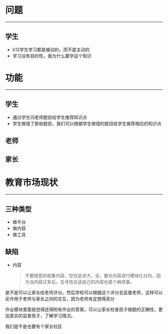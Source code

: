 # 问题 #
---
## 学生 ##
* k12学生学习都是被动的，而不是主动的
* 学习没有目的性，我为什么要学这个知识
    

# 功能 #
---
## 学生 ##
* 通过学生问老师题目给学生推荐知识点
* 学生做错了那些题目，我们可以根据学生做错的题目给学生推荐相应的知识点

## 老师 ##
## 家长 ##

# 教育市场现状 #
-----
## 三种类型 ##
* 做平台
* 做内容
* 做工具
## 缺陷 ##
* 内容
    > 不要随意的收集内容，仅仅追求大，全。要对内容进行模块化分内，因为当内容过多后，去寻找合适自己的内容也是个麻烦事。

是不是可以让家长给老师评分。然后学校可以根据这个评分去监督老师，这样可以反作用于老师与家长之间的交互，因为老师肯定想得高分

作业模块里面我觉得还得附有作业的答案，可以让家长检查孩子做题的正确性，更加真实的监督孩子，了解学习情况。

我们是不是也要有个家长社区